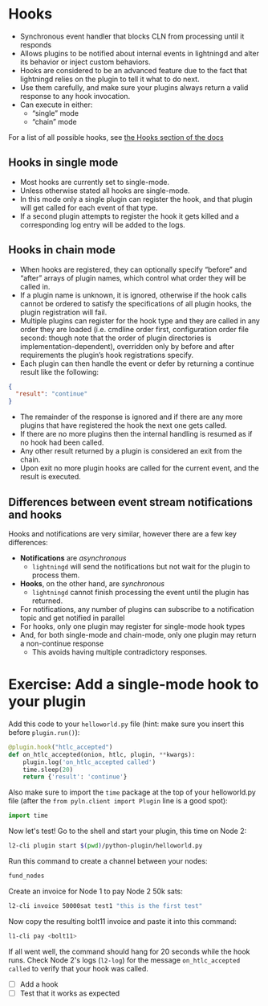 # Hooks

- Synchronous event handler that blocks CLN from processing until it responds
- Allows plugins to be notified about internal events in lightningd and alter its behavior or inject custom behaviors.
- Hooks are considered to be an advanced feature due to the fact that lightningd relies on the plugin to tell it what to do next. 
- Use them carefully, and make sure your plugins always return a valid response to any hook invocation.
- Can execute in either:
  - “single” mode
  - “chain” mode

For a list of all possible hooks, see [the Hooks section of the docs](https://docs.corelightning.org/docs/hooks)

## Hooks in single mode

- Most hooks are currently set to single-mode.
- Unless otherwise stated all hooks are single-mode.
- In this mode only a single plugin can register the hook, and that plugin will get called for each event of that type. 
- If a second plugin attempts to register the hook it gets killed and a corresponding log entry will be added to the logs.

## Hooks in chain mode
- When hooks are registered, they can optionally specify “before” and “after” arrays of plugin names, which control what order they will be called in.
- If a plugin name is unknown, it is ignored, otherwise if the hook calls cannot be ordered to satisfy the specifications of all plugin hooks, the plugin registration will fail.
- Multiple plugins can register for the hook type and they are called in any order they are loaded (i.e. cmdline order first, configuration order file second: though note that the order of plugin directories is implementation-dependent), overridden only by before and after requirements the plugin’s hook registrations specify. 
- Each plugin can then handle the event or defer by returning a continue result like the following:
```json
{
  "result": "continue"
}
```
- The remainder of the response is ignored and if there are any more plugins that have registered the hook the next one gets called.
- If there are no more plugins then the internal handling is resumed as if no hook had been called.
- Any other result returned by a plugin is considered an exit from the chain.
- Upon exit no more plugin hooks are called for the current event, and the result is executed.

## Differences between event stream notifications and hooks

Hooks and notifications are very similar, however there are a few key differences:

- **Notifications** are *asynchronous*
  - `lightningd` will send the notifications but not wait for the plugin to process them. 
- **Hooks**, on the other hand, are *synchronous*
  - `lightningd` cannot finish processing the event until the plugin has returned.
- For notifications, any number of plugins can subscribe to a notification topic and get notified in parallel
- For hooks, only one plugin may register for single-mode hook types
- And, for both single-mode and chain-mode, only one plugin may return a non-continue response
  - This avoids having multiple contradictory responses.

# Exercise: Add a single-mode hook to your plugin

Add this code to your `helloworld.py` file (hint: make sure you insert this before `plugin.run()`):

```python
@plugin.hook("htlc_accepted")
def on_htlc_accepted(onion, htlc, plugin, **kwargs):
    plugin.log('on_htlc_accepted called')
    time.sleep(20)
    return {'result': 'continue'}
```

Also make sure to import the `time` package at the top of your helloworld.py file (after the `from pyln.client import Plugin` line is a good spot):

```python
import time
```

Now let's test! Go to the shell and start your plugin, this time on Node 2:

```sh
l2-cli plugin start $(pwd)/python-plugin/helloworld.py
```

Run this command to create a channel between your nodes:

```sh
fund_nodes
```

Create an invoice for Node 1 to pay Node 2 50k sats:

```sh
l2-cli invoice 50000sat test1 "this is the first test"
```

Now copy the resulting bolt11 invoice and paste it into this command:

```sh
l1-cli pay <bolt11>
```

If all went well, the command should hang for 20 seconds while the hook runs. Check Node 2's logs (`l2-log`) for the message `on_htlc_accepted called` to verify that your hook was called.

- [ ] Add a hook
- [ ] Test that it works as expected
